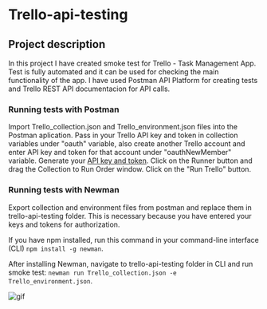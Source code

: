 # Trello-api-testing

## Project description

In this project I have created smoke test for Trello - Task Management App. Test is fully automated and it can be used for checking the main functionality of the app. I have used Postman API Platform for creating tests and Trello REST API documentacion for API calls.
 

### Running tests with Postman

Import Trello_collection.json and Trello_environment.json files into the Postman aplication. 
Pass in your Trello API key and token in collection variables under "oauth" variable, also create another Trello account and enter API key and token for that account under "oauthNewMember" variable. Generate your [API key and token](https://trello.com/app-key).
Click on the Runner button and drag the Collection to Run Order window. Click on the "Run Trello" button. 

### Running tests with Newman

Export collection and environment files from postman and replace them in trello-api-testing folder. 
This is necessary because you have entered your keys and tokens for authorization.

If you have npm installed, run this command in your command-line interface (CLI) `npm install -g newman`.

After installing Newman, navigate to trello-api-testing folder in CLI and run smoke test: `newman run Trello_collection.json -e Trello_environment.json`.

![gif](https://github.com/amelopankovic/trello-api-testing/commit/a11220edfb739ecb101c12727f9c023696149658)
